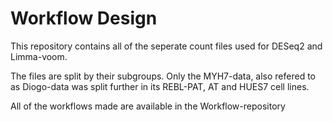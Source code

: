 # Workflow Design
This repository contains all of the seperate count files used for DESeq2 and Limma-voom.

The files are split by their subgroups. Only the MYH7-data, also refered to as Diogo-data was split further in its REBL-PAT, AT and HUES7 cell lines.

All of the workflows made are available in the Workflow-repository
